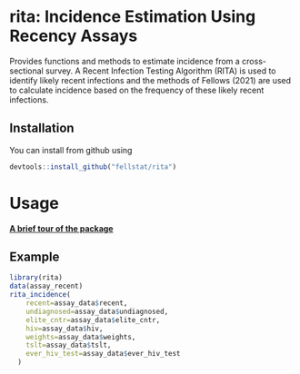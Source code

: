 
# rita: Incidence Estimation Using Recency Assays

<!-- badges: start -->
<!-- badges: end -->

Provides functions and methods to estimate incidence from a cross-sectional survey. A Recent Infection Testing Algorithm (RITA) is used to identify likely recent infections and the methods of Fellows (2021) are used to calculate incidence based on the frequency of these likely recent infections.

## Installation

You can install from github using

``` r
devtools::install_github("fellstat/rita")
```

# Usage

**[A brief tour of the package](https://fellstat.github.io/rita/articles/introduction.html)**

## Example

``` r
library(rita)
data(assay_recent)
rita_incidence(
    recent=assay_data$recent,
    undiagnosed=assay_data$undiagnosed,
    elite_cntr=assay_data$elite_cntr,
    hiv=assay_data$hiv,
    weights=assay_data$weights,
    tslt=assay_data$tslt,
    ever_hiv_test=assay_data$ever_hiv_test
  )
```

